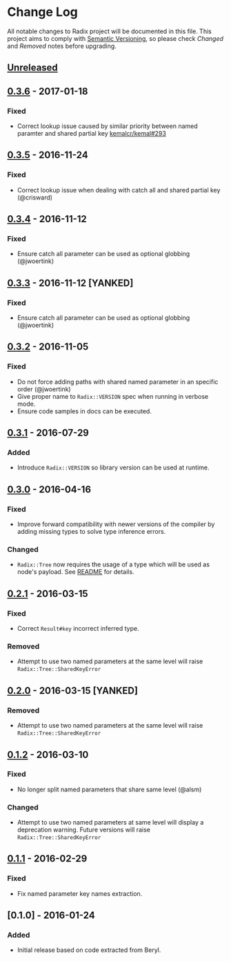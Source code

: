 # Change Log

All notable changes to Radix project will be documented in this file.
This project aims to comply with [Semantic Versioning](http://semver.org/),
so please check *Changed* and *Removed* notes before upgrading.

## [Unreleased]

## [0.3.6] - 2017-01-18
### Fixed
- Correct lookup issue caused by similar priority between named paramter and
  shared partial key [kemalcr/kemal#293](https://github.com/kemalcr/kemal/issues/293)

## [0.3.5] - 2016-11-24
### Fixed
- Correct lookup issue when dealing with catch all and shared partial key (@crisward)

## [0.3.4] - 2016-11-12
### Fixed
- Ensure catch all parameter can be used as optional globbing (@jwoertink)

## [0.3.3] - 2016-11-12 [YANKED]
### Fixed
- Ensure catch all parameter can be used as optional globbing (@jwoertink)

## [0.3.2] - 2016-11-05
### Fixed
- Do not force adding paths with shared named parameter in an specific order (@jwoertink)
- Give proper name to `Radix::VERSION` spec when running in verbose mode.
- Ensure code samples in docs can be executed.

## [0.3.1] - 2016-07-29
### Added
- Introduce `Radix::VERSION` so library version can be used at runtime.

## [0.3.0] - 2016-04-16
### Fixed
- Improve forward compatibility with newer versions of the compiler by adding
  missing types to solve type inference errors.

### Changed
- `Radix::Tree` now requires the usage of a type which will be used as node's
  payload. See [README](README.md) for details.

## [0.2.1] - 2016-03-15
### Fixed
- Correct `Result#key` incorrect inferred type.

### Removed
- Attempt to use two named parameters at the same level will raise
  `Radix::Tree::SharedKeyError`

## [0.2.0] - 2016-03-15 [YANKED]
### Removed
- Attempt to use two named parameters at the same level will raise
  `Radix::Tree::SharedKeyError`

## [0.1.2] - 2016-03-10
### Fixed
- No longer split named parameters that share same level (@alsm)

### Changed
- Attempt to use two named parameters at same level will display a
  deprecation warning. Future versions will raise `Radix::Tree::SharedKeyError`

## [0.1.1] - 2016-02-29
### Fixed
- Fix named parameter key names extraction.

## [0.1.0] - 2016-01-24
### Added
- Initial release based on code extracted from Beryl.

[Unreleased]: https://github.com/luislavena/radix/compare/v0.3.6...HEAD
[0.3.6]: https://github.com/luislavena/radix/compare/v0.3.5...v0.3.6
[0.3.5]: https://github.com/luislavena/radix/compare/v0.3.4...v0.3.5
[0.3.4]: https://github.com/luislavena/radix/compare/v0.3.3...v0.3.4
[0.3.3]: https://github.com/luislavena/radix/compare/v0.3.2...v0.3.3
[0.3.2]: https://github.com/luislavena/radix/compare/v0.3.1...v0.3.2
[0.3.1]: https://github.com/luislavena/radix/compare/v0.3.0...v0.3.1
[0.3.0]: https://github.com/luislavena/radix/compare/v0.2.1...v0.3.0
[0.2.1]: https://github.com/luislavena/radix/compare/v0.2.0...v0.2.1
[0.2.0]: https://github.com/luislavena/radix/compare/v0.1.2...v0.2.0
[0.1.2]: https://github.com/luislavena/radix/compare/v0.1.1...v0.1.2
[0.1.1]: https://github.com/luislavena/radix/compare/v0.1.0...v0.1.1
